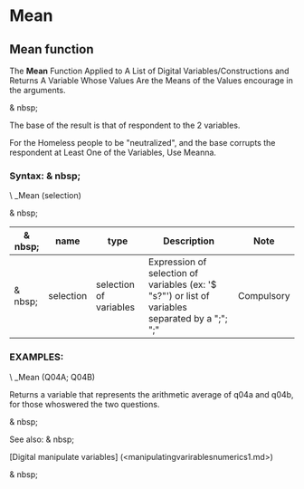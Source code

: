 # Mean

## Mean function

The **Mean** Function Applied to A List of Digital Variables/Constructions and Returns A Variable Whose Values ​​Are the Means of the Values ​​encourage in the arguments.

& nbsp;

The base of the result is that of respondent to the 2 variables.

For the Homeless people to be "neutralized", and the base corrupts the respondent at Least One of the Variables, Use Meanna.

### Syntax: & nbsp;

\ _Mean (selection)

& nbsp;

| & nbsp; | **name** | **type** | **Description** | **Note** |
| --- | --- | --- | --- | --- |
| & nbsp; | selection | selection of variables | Expression of selection of variables (ex: '$ "s?"') or list of variables separated by a ";"; ";"| Compulsory |

### EXAMPLES:

\ _Mean (Q04A; Q04B)

Returns a variable that represents the arithmetic average of q04a and q04b, for those whoswered the two questions.

& nbsp;

See also: & nbsp;

[Digital manipulate variables] (<manipulatingvarirablesnumerics1.md>)

& nbsp;